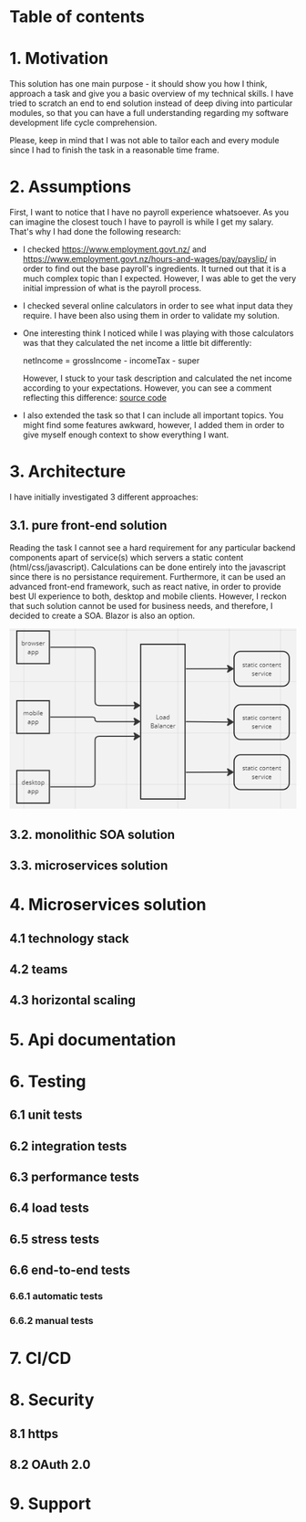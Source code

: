 
# Table of contents

# 1. Motivation

This solution has one main purpose - it should show you how I think, approach a task and give you a basic overview of my technical skills. 
I have tried to scratch an end to end solution instead of deep diving into particular modules, so that you can have a full understanding
regarding my software development life cycle comprehension.

Please, keep in mind that I was not able to tailor each and every module since I had to finish the task in a reasonable time frame.

# 2. Assumptions

First, I want to notice that I have no payroll experience whatsoever. As you can imagine the closest touch I have to payroll is while I get my salary. That's why I had done the following research:

 - I checked https://www.employment.govt.nz/ and https://www.employment.govt.nz/hours-and-wages/pay/payslip/ in order to find out the base payroll's ingredients. It turned out that it is a much complex topic than I expected. However, I was able to get the very initial impression of what is the payroll process.

 - I checked several online calculators in order to see what input data they require. I have been also using them in order to validate my     solution.

 - One interesting think I noticed while I was playing with those calculators was that they calculated the net income a little bit differently:

    netIncome = grossIncome - incomeTax - super

    However, I stuck to your task description and calculated the net income according to your expectations. However, you can see a comment reflecting this difference: [source code](https://github.com/agalend/PaySmartly.Calculations/blob/master/PaySmartly.Calculations/Calculations/Formulas.cs)

 - I also extended the task so that I can include all important topics. You might find some features awkward, however, I added them in order to give myself enough context to show everything I want.

# 3. Architecture

I have initially investigated 3 different approaches: 

## 3.1. pure front-end solution

Reading the task I cannot see a hard requirement for any particular backend components apart of service(s) which servers a static content (html/css/javascript). Calculations can be done entirely into the javascript since there is no persistance requirement. Furthermore, it can be used an advanced front-end framework, such as react native, in order to provide best UI experience to both, desktop and mobile clients. However, I reckon that such solution cannot be used for business needs, and therefore, I decided to create a SOA. Blazor is also an option.

<img src="https://github.com/agalend/PaySmartly.Documentation/blob/main/resources/design/front-end-architecture.png">

## 3.2. monolithic SOA solution

## 3.3. microservices solution

# 4. Microservices solution

## 4.1 technology stack

## 4.2 teams

## 4.3 horizontal scaling

# 5. Api documentation

# 6. Testing

## 6.1 unit tests

## 6.2 integration tests

## 6.3 performance tests

## 6.4 load tests

## 6.5 stress tests

## 6.6 end-to-end tests

### 6.6.1 automatic tests

### 6.6.2 manual tests

# 7. CI/CD

# 8. Security

## 8.1 https

## 8.2 OAuth 2.0

# 9. Support